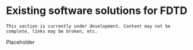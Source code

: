 # Existing software solutions for FDTD

```{warning}
This section is currently under development. Content may not be complete, links may be broken, etc.
```

Placeholder